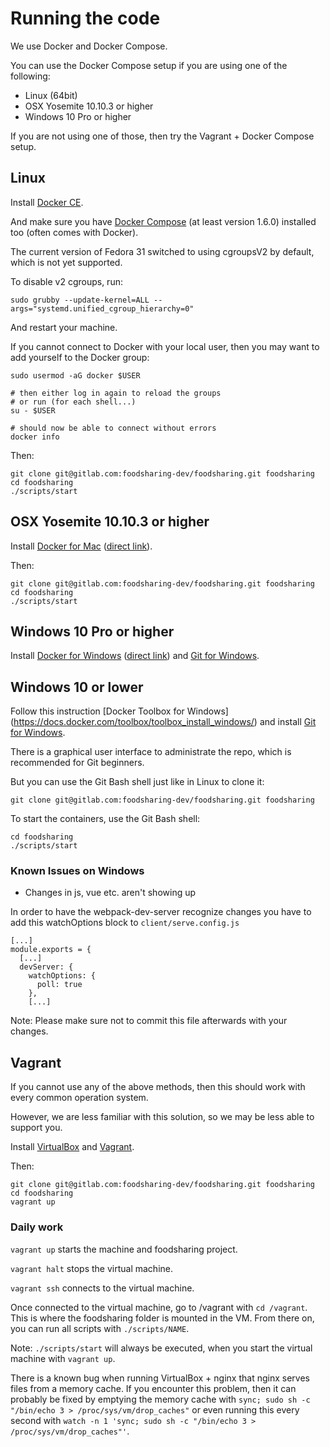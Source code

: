 # Running the code

We use Docker and Docker Compose.

You can use the Docker Compose setup if you are using one of the following:

- Linux (64bit)
- OSX Yosemite 10.10.3 or higher
- Windows 10 Pro or higher

If you are not using one of those, then try the Vagrant + Docker Compose setup.

## Linux

Install
[Docker CE](https://docs.docker.com/engine/installation/).

And make sure you have 
[Docker Compose](https://docs.docker.com/compose/install/) (at least version 1.6.0)
installed too (often comes with Docker).

The current version of Fedora 31 switched to using cgroupsV2 by default, which is not yet supported.

To disable v2 cgroups, run: 

```
sudo grubby --update-kernel=ALL --args="systemd.unified_cgroup_hierarchy=0"
```
And restart your machine.


If you cannot connect to Docker with your local user, then you may want to add yourself to the Docker group:

```
sudo usermod -aG docker $USER

# then either log in again to reload the groups
# or run (for each shell...)
su - $USER

# should now be able to connect without errors
docker info
```

Then:

```
git clone git@gitlab.com:foodsharing-dev/foodsharing.git foodsharing
cd foodsharing
./scripts/start
```

## OSX Yosemite 10.10.3 or higher

Install [Docker for Mac](https://docs.docker.com/docker-for-mac/install/) ([direct link](https://download.docker.com/mac/stable/Docker.dmg)).

Then:

```
git clone git@gitlab.com:foodsharing-dev/foodsharing.git foodsharing
cd foodsharing
./scripts/start
```

## Windows 10 Pro or higher

Install [Docker for Windows](https://docs.docker.com/docker-for-windows/install/) ([direct link](https://download.docker.com/win/stable/Docker%20for%20Windows%20Installer.exe)) and
[Git for Windows](https://git-scm.com/download/win).

## Windows 10 or lower 

Follow this instruction [Docker Toolbox for Windows] (https://docs.docker.com/toolbox/toolbox_install_windows/) and install
[Git for Windows](https://git-scm.com/download/win).

There is a graphical user interface to administrate the repo, which is recommended for Git beginners.

But you can use the Git Bash shell just like in Linux to clone it:

```
git clone git@gitlab.com:foodsharing-dev/foodsharing.git foodsharing
```

To start the containers, use the Git Bash shell:
```
cd foodsharing
./scripts/start
```

### Known Issues on Windows

 - Changes in js, vue etc. aren't showing up

In order to have the webpack-dev-server recognize changes you have to add this watchOptions block to ```client/serve.config.js```
```
[...]
module.exports = {
  [...]
  devServer: {
    watchOptions: {
      poll: true
    },
    [...]
```

Note: Please make sure not to commit this file afterwards with your changes.

## Vagrant

If you cannot use any of the above methods, then this should work with every common operation system.

However, we are less familiar with this solution, so we may be less able to support you.

Install
[VirtualBox](https://www.virtualbox.org/wiki/Downloads) and
[Vagrant](https://www.vagrantup.com/downloads.html).

Then:

```
git clone git@gitlab.com:foodsharing-dev/foodsharing.git foodsharing
cd foodsharing
vagrant up
```

### Daily work

`vagrant up` starts the machine and foodsharing project.

`vagrant halt` stops the virtual machine.

`vagrant ssh` connects to the virtual machine.

Once connected to the virtual machine, go to /vagrant with `cd /vagrant`.
This is where the foodsharing folder is mounted in the VM.
From there on, you can run all scripts with `./scripts/NAME`.

Note:
`./scripts/start` will always be executed, when you start the virtual machine with `vagrant up`.

There is a known bug when running VirtualBox + nginx that nginx serves files from a memory cache. If you encounter this problem, then it can probably be fixed by emptying the memory cache with ``sync; sudo sh -c "/bin/echo 3 > /proc/sys/vm/drop_caches"`` or even running this every second with ``watch -n 1 'sync; sudo sh -c "/bin/echo 3 > /proc/sys/vm/drop_caches"'``.

